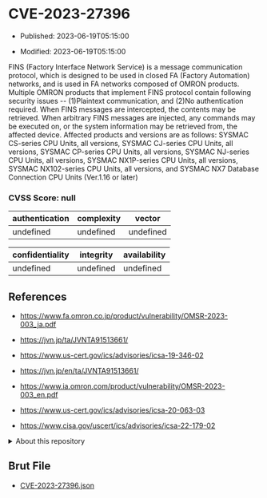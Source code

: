 # CVE-2023-27396

- Published: 2023-06-19T05:15:00

- Modified: 2023-06-19T05:15:00

FINS (Factory Interface Network Service) is a message communication protocol, which is designed to be used in closed FA (Factory Automation) networks, and is used in FA networks composed of OMRON products. Multiple OMRON products that implement FINS protocol contain following security issues -- (1)Plaintext communication, and (2)No authentication required. When FINS messages are intercepted, the contents may be retrieved. When arbitrary FINS messages are injected, any commands may be executed on, or the system information may be retrieved from, the affected device. Affected products and versions are as follows: SYSMAC CS-series CPU Units, all versions, SYSMAC CJ-series CPU Units, all versions, SYSMAC CP-series CPU Units, all versions, SYSMAC NJ-series CPU Units, all versions, SYSMAC NX1P-series CPU Units, all versions, SYSMAC NX102-series CPU Units, all versions, and SYSMAC NX7 Database Connection CPU Units (Ver.1.16 or later)

### CVSS Score: **null**

| authentication | complexity | vector |
| --- | --- | --- |
| undefined | undefined | undefined |

| confidentiality | integrity | availability |
| --- | --- | --- |
| undefined | undefined | undefined |

## References

* https://www.fa.omron.co.jp/product/vulnerability/OMSR-2023-003_ja.pdf

* https://jvn.jp/ta/JVNTA91513661/

* https://www.us-cert.gov/ics/advisories/icsa-19-346-02

* https://jvn.jp/en/ta/JVNTA91513661/

* https://www.ia.omron.com/product/vulnerability/OMSR-2023-003_en.pdf

* https://www.us-cert.gov/ics/advisories/icsa-20-063-03

* https://www.cisa.gov/uscert/ics/advisories/icsa-22-179-02

<details>
<summary>About this repository</summary> 

  This repository is part of the project [Live Hack CVE](https://github.com/Live-Hack-CVE). Main website can be found [www.live-hack.org](https://www.live-hack.org) 
  
  Made by [Sn0wAlice](https://github.com/Sn0wAlice) for the people that care about security and need to have a feed of the latest CVEs. Hope you enjoy it, don't forget to star the repo and follow me on [Twitter](https://twitter.com/Sn0wAlice) and [Github](https://github.com/Sn0wAlice). And that is my [personnal website](https://www.alice-snow.me/)

  - [Home Page](https://github.com/Live-Hack-CVE)
  - [Framework](https://github.com/Live-Hack-CVE/cve-framework)
  - [CVE database](https://github.com/Live-Hack-CVE/full_database)
  - [Changelog](https://github.com/Live-Hack-CVE/Changelog)
</details>

## Brut File

* [CVE-2023-27396.json](https://raw.githubusercontent.com/Live-Hack-CVE/full_database/main/cves/2023/CVE-2023-27396.json)


